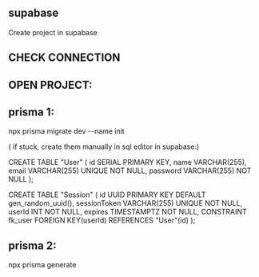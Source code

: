 ## supabase

Create project in supabase

## CHECK CONNECTION

## OPEN PROJECT: 

## prisma 1:

npx prisma migrate dev --name init

( if stuck,  create them manually in sql editor in supabase:)

CREATE TABLE "User" (
    id SERIAL PRIMARY KEY,
    name VARCHAR(255),
    email VARCHAR(255) UNIQUE NOT NULL,
    password VARCHAR(255) NOT NULL
);

CREATE TABLE "Session" (
    id UUID PRIMARY KEY DEFAULT gen_random_uuid(),
    sessionToken VARCHAR(255) UNIQUE NOT NULL,
    userId INT NOT NULL,
    expires TIMESTAMPTZ NOT NULL,
    CONSTRAINT fk_user
        FOREIGN KEY(userId) 
        REFERENCES "User"(id)
);



## prisma 2:

npx prisma generate



